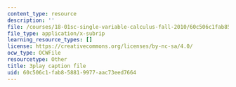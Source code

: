 ```yaml
---
content_type: resource
description: ''
file: /courses/18-01sc-single-variable-calculus-fall-2010/60c506c1fab858819977aac73eed7664_-MI0b4h3rS0.vtt
file_type: application/x-subrip
learning_resource_types: []
license: https://creativecommons.org/licenses/by-nc-sa/4.0/
ocw_type: OCWFile
resourcetype: Other
title: 3play caption file
uid: 60c506c1-fab8-5881-9977-aac73eed7664
---
```

